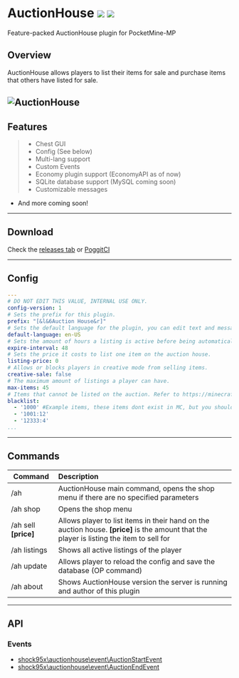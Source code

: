 # AuctionHouse [![](https://poggit.pmmp.io/shield.state/AuctionHouse)](https://poggit.pmmp.io/p/AuctionHouse) [![](https://poggit.pmmp.io/shield.dl.total/AuctionHouse)](https://poggit.pmmp.io/p/AuctionHouse)

Feature-packed AuctionHouse plugin for PocketMine-MP
 
## Overview
AuctionHouse allows players to list their items for sale and purchase items that others have listed for sale.

![AuctionHouse](https://github.com/Shock95x/AuctionHouse/blob/master/img/auctionhouse.png)
---
## Features
>- Chest GUI
>- Config (See below)
>- Multi-lang support
>- Custom Events
>- Economy plugin support (EconomyAPI as of now)
>- SQLite database support (MySQL coming soon)
>- Customizable messages
- And more coming soon!
---
## Download
Check the [releases tab](https://github.com/Shock95x/AuctionHouse/releases) or [PoggitCI](https://poggit.pmmp.io/ci/Shock95x/AuctionHouse/AuctionHouse/)

---
## Config
```yaml
---
# DO NOT EDIT THIS VALUE, INTERNAL USE ONLY.
config-version: 1
# Sets the prefix for this plugin.
prefix: "[&l&6Auction House&r]"
# Sets the default language for the plugin, you can edit text and messages in this file.
default-language: en-US
# Sets the amount of hours a listing is active before being automatically cancelled and expired.
expire-interval: 48
# Sets the price it costs to list one item on the auction house.
listing-price: 0
# Allows or blocks players in creative mode from selling items.
creative-sale: false
# The maximum amount of listings a player can have.
max-items: 45
# Items that cannot be listed on the auction. Refer to https://minecraftitemids.com/ or https://minecraft-ids.grahamedgecombe.com/ for a list of item ids.
blacklist:
  - '1000' #Example items, these items dont exist in MC, but you should use ones that do if you want.
  - '1001:12'
  - '12333:4'
...
```
---
## Commands

| Command        | Description           |
| ------------- |:--------------|
| /ah      | AuctionHouse main command, opens the shop menu if there are no specified parameters |
| /ah shop | Opens the shop menu    |
| /ah sell **[price]**      | Allows player to list items in their hand on the auction house. **[price]** is the amount that the player is listing the item to sell for     |
| /ah listings | Shows all active listings of the player|
| /ah update | Allows player to reload the config and save the database (OP command) |
| /ah about | Shows AuctionHouse version the server is running and author of this plugin |
---
## API
### Events
- [shock95x\auctionhouse\event\AuctionStartEvent](https://github.com/Shock95x/AuctionHouse/blob/master/src/AuctionHouse/event/AuctionStartEvent.php)
- [shock95x\auctionhouse\event\AuctionEndEvent](https://github.com/Shock95x/AuctionHouse/blob/master/src/AuctionHouse/event/AuctionEndEvent.php)
